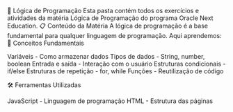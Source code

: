 🧠 Lógica de Programação
Esta pasta contém todos os exercícios e atividades da matéria Lógica de Programação do programa Oracle Next Education.
📋 Conteúdo da Matéria
A lógica de programação é a base fundamental para qualquer linguagem de programação. Aqui aprendemos:
🎯 Conceitos Fundamentais

Variáveis - Como armazenar dados
Tipos de dados - String, number, boolean
Entrada e saída - Interação com o usuário
Estruturas condicionais - if/else
Estruturas de repetição - for, while
Funções - Reutilização de código

🛠 Ferramentas Utilizadas

JavaScript - Linguagem de programação
HTML - Estrutura das páginas
